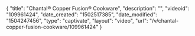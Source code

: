 {
    "title": "Chantal&reg; Copper Fusion&reg; Cookware",
    "description": "",
    "videoid": "109961424",
    "date_created": "1502517385",
    "date_modified": "1504247456",
    "type": "captivate",
    "layout": "video",
    "url": "\/v\/chantal-copper-fusion-cookware\/109961424"
}